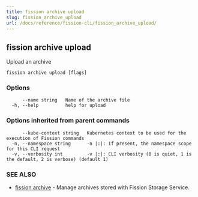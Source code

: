 ```yaml
---
title: fission archive upload
slug: fission_archive_upload
url: /docs/reference/fission-cli/fission_archive_upload/
---
```

## fission archive upload

Upload an archive

```
fission archive upload [flags]
```

### Options

```
      --name string   Name of the archive file
  -h, --help          help for upload
```

### Options inherited from parent commands

```
      --kube-context string   Kubernetes context to be used for the execution of Fission commands
  -n, --namespace string      -n |:|: If present, the namespace scope for this CLI request
  -v, --verbosity int         -v |:|: CLI verbosity (0 is quiet, 1 is the default, 2 is verbose) (default 1)
```

### SEE ALSO

* [fission archive](/docs/reference/fission-cli/fission_archive/)	 - Manage archives stored with Fission Storage Service.

